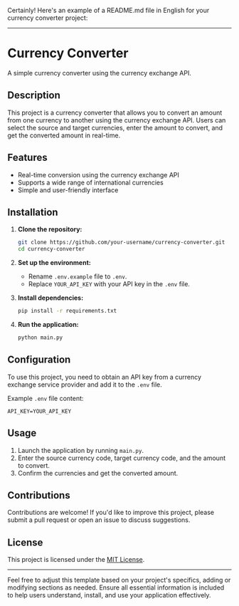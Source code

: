 Certainly! Here's an example of a README.md file in English for your currency converter project:

---

# Currency Converter

A simple currency converter using the currency exchange API.

## Description

This project is a currency converter that allows you to convert an amount from one currency to another using the currency exchange API. Users can select the source and target currencies, enter the amount to convert, and get the converted amount in real-time.

## Features

- Real-time conversion using the currency exchange API
- Supports a wide range of international currencies
- Simple and user-friendly interface


## Installation

1. **Clone the repository:**
   ```bash
   git clone https://github.com/your-username/currency-converter.git
   cd currency-converter
   ```

2. **Set up the environment:**
   - Rename `.env.example` file to `.env`.
   - Replace `YOUR_API_KEY` with your API key in the `.env` file.

3. **Install dependencies:**
   ```bash
   pip install -r requirements.txt
   ```

4. **Run the application:**
   ```bash
   python main.py
   ```

## Configuration

To use this project, you need to obtain an API key from a currency exchange service provider and add it to the `.env` file.

Example `.env` file content:
```plaintext
API_KEY=YOUR_API_KEY
```

## Usage

1. Launch the application by running `main.py`.
2. Enter the source currency code, target currency code, and the amount to convert.
3. Confirm the currencies and get the converted amount.

## Contributions

Contributions are welcome! If you'd like to improve this project, please submit a pull request or open an issue to discuss suggestions.

## License

This project is licensed under the [MIT License](LICENSE).

---

Feel free to adjust this template based on your project's specifics, adding or modifying sections as needed. Ensure all essential information is included to help users understand, install, and use your application effectively.
